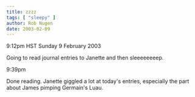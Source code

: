 ```yaml
---
title: zzzz
tags: [ "sleepy" ]
author: Rob Nugen
date: 2003-02-09
---
```


<p class=date>9:12pm HST Sunday 9 February 2003</p>

<p>Going to read journal entries to Janette and then sleeeeeeeep.</p>

<p class=date>9:39pm</p>

<p>Done reading.  Janette giggled a lot at today's entries, especially
the part about James pimping Germain's Luau.</p>
